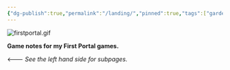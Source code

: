 ```yaml
---
{"dg-publish":true,"permalink":"/landing/","pinned":true,"tags":["gardenEntry"],"updated":"2025-06-08T15:50:25.053-04:00"}
---
```


 ![firstportal.gif](/img/user/firstportal.gif)

**Game notes for my First Portal games.**  

<--- *See the left hand side for subpages.*

 
